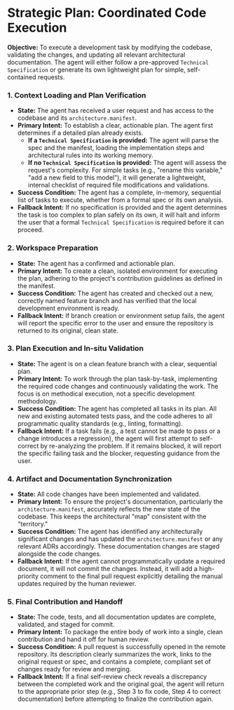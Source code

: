# Strategic Plan: Coordinated Code Execution

**Objective:** To execute a development task by modifying the codebase, validating the changes, and updating all relevant architectural documentation. The agent will either follow a pre-approved `Technical Specification` or generate its own lightweight plan for simple, self-contained requests.

### 1. Context Loading and Plan Verification
*   **State:** The agent has received a user request and has access to the codebase and its `architecture.manifest`.
*   **Primary Intent:** To establish a clear, actionable plan. The agent first determines if a detailed plan already exists.
    *   **If a `Technical Specification` is provided:** The agent will parse the spec and the manifest, loading the implementation steps and architectural rules into its working memory.
    *   **If no `Technical Specification` is provided:** The agent will assess the request's complexity. For simple tasks (e.g., "rename this variable," "add a new field to this model"), it will generate a lightweight, internal checklist of required file modifications and validations.
*   **Success Condition:** The agent has a complete, in-memory, sequential list of tasks to execute, whether from a formal spec or its own analysis.
*   **Fallback Intent:** If no specification is provided and the agent determines the task is too complex to plan safely on its own, it will halt and inform the user that a formal `Technical Specification` is required before it can proceed.

### 2. Workspace Preparation
*   **State:** The agent has a confirmed and actionable plan.
*   **Primary Intent:** To create a clean, isolated environment for executing the plan, adhering to the project's contribution guidelines as defined in the manifest.
*   **Success Condition:** The agent has created and checked out a new, correctly named feature branch and has verified that the local development environment is ready.
*   **Fallback Intent:** If branch creation or environment setup fails, the agent will report the specific error to the user and ensure the repository is returned to its original, clean state.

### 3. Plan Execution and In-situ Validation
*   **State:** The agent is on a clean feature branch with a clear, sequential plan.
*   **Primary Intent:** To work through the plan task-by-task, implementing the required code changes and continuously validating the work. The focus is on methodical execution, not a specific development methodology.
*   **Success Condition:** The agent has completed all tasks in its plan. All new and existing automated tests pass, and the code adheres to all programmatic quality standards (e.g., linting, formatting).
*   **Fallback Intent:** If a task fails (e.g., a test cannot be made to pass or a change introduces a regression), the agent will first attempt to self-correct by re-analyzing the problem. If it remains blocked, it will report the specific failing task and the blocker, requesting guidance from the user.

### 4. Artifact and Documentation Synchronization
*   **State:** All code changes have been implemented and validated.
*   **Primary Intent:** To ensure the project's documentation, particularly the `architecture.manifest`, accurately reflects the new state of the codebase. This keeps the architectural "map" consistent with the "territory."
*   **Success Condition:** The agent has identified any architecturally significant changes and has updated the `architecture.manifest` or any relevant ADRs accordingly. These documentation changes are staged alongside the code changes.
*   **Fallback Intent:** If the agent cannot programmatically update a required document, it will not commit the changes. Instead, it will add a high-priority comment to the final pull request explicitly detailing the manual updates required by the human reviewer.

### 5. Final Contribution and Handoff
*   **State:** The code, tests, and all documentation updates are complete, validated, and staged for commit.
*   **Primary Intent:** To package the entire body of work into a single, clean contribution and hand it off for human review.
*   **Success Condition:** A pull request is successfully opened in the remote repository. Its description clearly summarizes the work, links to the original request or spec, and contains a complete, compliant set of changes ready for review and merging.
*   **Fallback Intent:** If a final self-review check reveals a discrepancy between the completed work and the original goal, the agent will return to the appropriate prior step (e.g., Step 3 to fix code, Step 4 to correct documentation) before attempting to finalize the contribution again.